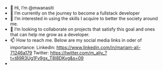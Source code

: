 - 👋 Hi, I’m @mwanasiti
- 🌱 I’m currently on the journey to become a fullstack developer 
- 👀 I’m interested in using the skills I acquire to better the society around me. 
- 💞️ I’m looking to collaborate on projects that satisfy this goal and ones that can help me grow as a developer.
- 📫 How to reach me. Below are my social media links in oder of importance:
Linkedin: https://www.linkedin.com/in/mariam-ali-71246a179
Twitter: https://twitter.com/m_aliy_?t=t89R3Ug1Fv9gx_T8l8DKvg&s=09
- 

<!---
mwanasiti/mwanasiti is a ✨ special ✨ repository because its `README.md` (this file) appears on your GitHub profile.
You can click the Preview link to take a look at your changes.
--->

